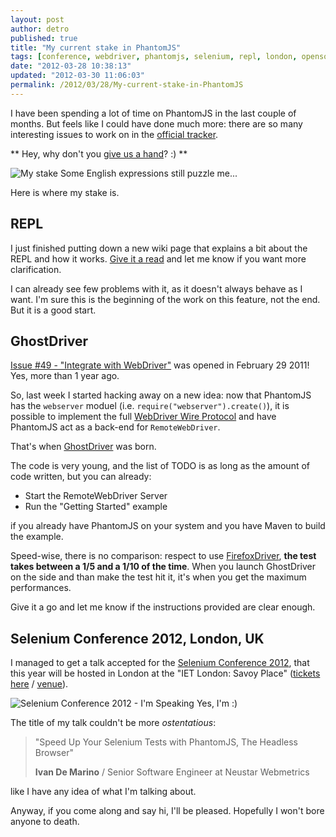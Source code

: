 ```yaml
---
layout: post
author: detro
published: true
title: "My current stake in PhantomJS"
tags: [conference, webdriver, phantomjs, selenium, repl, london, opensource, ghostdriver]
date: "2012-03-28 10:38:13"
updated: "2012-03-30 11:06:03"
permalink: /2012/03/28/My-current-stake-in-PhantomJS
---
```


I have been spending a lot of time on PhantomJS in the last couple of months. But feels like I could have done much more: there are so many interesting issues to work on in the [official tracker](http://code.google.com/p/phantomjs/issues/list).

** Hey, why don't you [give us a hand](http://code.google.com/p/phantomjs/wiki/ContributionGuide)? :) **

<div class="img">
<img src="http://farm1.staticflickr.com/103/262840712_aca950e48c_z.jpg?zz=1" alt="My stake" />
Some English expressions still puzzle me...  
</div>

Here is where my stake is.

## REPL

I just finished putting down a new wiki page that explains a bit about the REPL and how it works. [Give it a read](http://code.google.com/p/phantomjs/wiki/InteractiveModeREPL) and let me know if you want more clarification.

I can already see few problems with it, as it doesn't always behave as I want. I'm sure this is the beginning of the work on this feature, not the end. But it is a good start.

## GhostDriver

[Issue #49 - "Integrate with WebDriver"](http://code.google.com/p/phantomjs/issues/detail?id=49) was opened in February 29 2011! Yes, more than 1 year ago.

So, last week I started hacking away on a new idea: now that PhantomJS has the `webserver` moduel (i.e. `require("webserver").create()`), it is possible to implement the full [WebDriver Wire Protocol](http://code.google.com/p/selenium/wiki/JsonWireProtocol) and have PhantomJS act as a back-end for `RemoteWebDriver`.

That's when [GhostDriver](https://github.com/detro/ghostdriver) was born.

The code is very young, and the list of TODO is as long as the amount of code written, but you can already:

* Start the RemoteWebDriver Server
* Run the "Getting Started" example

if you already have PhantomJS on your system and you have Maven to build the example.

Speed-wise, there is no comparison: respect to use [FirefoxDriver](http://code.google.com/p/selenium/wiki/FirefoxDriver), **the test takes between a 1/5 and a 1/10 of the time**. When you launch GhostDriver on the side and than make the test hit it, it's when you get the maximum performances.

Give it a go and let me know if the instructions provided are clear enough.

## Selenium Conference 2012, London, UK

I managed to get a talk accepted for the [Selenium Conference 2012](http://www.seleniumconf.org/speakers/), that this year will be hosted in London at the "IET London: Savoy Place" ([tickets here](http://www.seleniumconf.org/tickets/) / [venue](http://www.seleniumconf.org/venue/)).

<div class="img">
<img src="http://www.seleniumconf.org/wp-content/uploads/2012/02/300x250_speaking.jpg" alt="Selenium Conference 2012 - I'm Speaking" />
Yes, I'm :)
</div>

The title of my talk couldn't be more _ostentatious_:
<blockquote>
"Speed Up Your Selenium Tests with PhantomJS, The Headless Browser"

<strong>Ivan De Marino</strong> / Senior Software Engineer at Neustar Webmetrics
</blockquote>

like I have any idea of what I'm talking about.

Anyway, if you come along and say hi, I'll be pleased. Hopefully I won't bore anyone to death.
